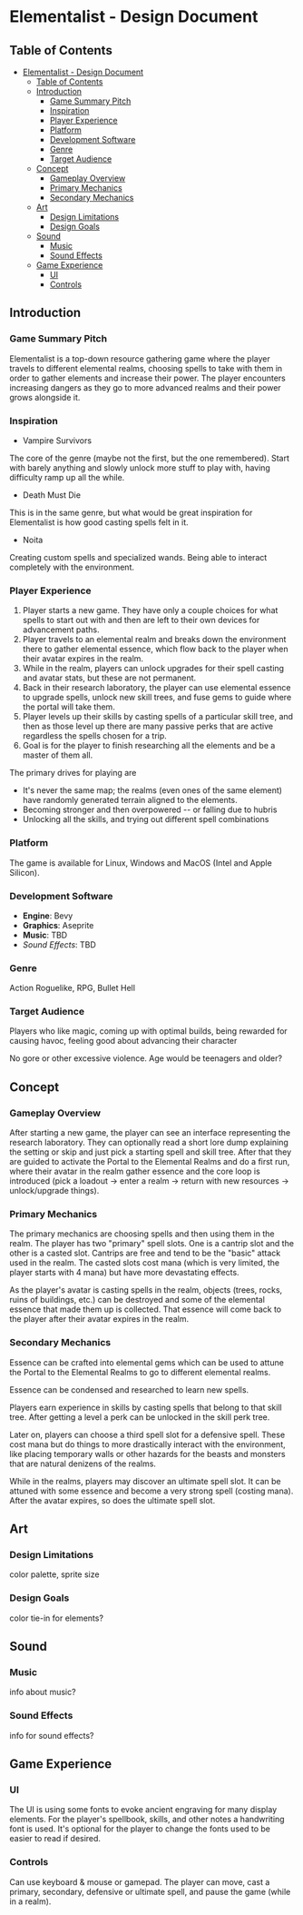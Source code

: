 # Elementalist - Design Document

## Table of Contents

- [Elementalist - Design Document](#elementalist---design-document)
  - [Table of Contents](#table-of-contents)
  - [Introduction](#introduction)
    - [Game Summary Pitch](#game-summary-pitch)
    - [Inspiration](#inspiration)
    - [Player Experience](#player-experience)
    - [Platform](#platform)
    - [Development Software](#development-software)
    - [Genre](#genre)
    - [Target Audience](#target-audience)
  - [Concept](#concept)
    - [Gameplay Overview](#gameplay-overview)
    - [Primary Mechanics](#primary-mechanics)
    - [Secondary Mechanics](#secondary-mechanics)
  - [Art](#art)
    - [Design Limitations](#design-limitations)
    - [Design Goals](#design-goals)
  - [Sound](#sound)
    - [Music](#music)
    - [Sound Effects](#sound-effects)
  - [Game Experience](#game-experience)
    - [UI](#ui)
    - [Controls](#controls)

## Introduction

### Game Summary Pitch

Elementalist is a top-down resource gathering game where the player travels to different elemental realms, choosing spells to take with them in order to gather elements and increase their power. The player encounters increasing dangers as they go to more advanced realms and their power grows alongside it.

### Inspiration

- Vampire Survivors

The core of the genre (maybe not the first, but the one remembered). Start with barely anything and slowly unlock more stuff to play with, having difficulty ramp up all the while.

- Death Must Die

This is in the same genre, but what would be great inspiration for Elementalist is how good casting spells felt in it.

- Noita

Creating custom spells and specialized wands. Being able to interact completely with the environment.

### Player Experience

1. Player starts a new game. They have only a couple choices for what spells to start out with and then are left to their own devices for advancement paths.
2. Player travels to an elemental realm and breaks down the environment there to gather elemental essence, which flow back to the player when their avatar expires in the realm.
3. While in the realm, players can unlock upgrades for their spell casting and avatar stats, but these are not permanent.
4. Back in their research laboratory, the player can use elemental essence to upgrade spells, unlock new skill trees, and fuse gems to guide where the portal will take them.
5. Player levels up their skills by casting spells of a particular skill tree, and then as those level up there are many passive perks that are active regardless the spells chosen for a trip.
6. Goal is for the player to finish researching all the elements and be a master of them all.

The primary drives for playing are

- It's never the same map; the realms (even ones of the same element) have randomly generated terrain aligned to the elements.
- Becoming stronger and then overpowered -- or falling due to hubris
- Unlocking all the skills, and trying out different spell combinations

### Platform

The game is available for Linux, Windows and MacOS (Intel and Apple Silicon).

### Development Software

- **Engine**: Bevy
- **Graphics**: Aseprite
- **Music**: TBD
- *Sound Effects*: TBD

### Genre

Action Roguelike, RPG, Bullet Hell

### Target Audience

Players who like magic, coming up with optimal builds, being rewarded for causing havoc, feeling good about advancing their character

No gore or other excessive violence. Age would be teenagers and older?

## Concept

### Gameplay Overview

After starting a new game, the player can see an interface representing the research laboratory. They can optionally read a short lore dump explaining the setting or skip and just pick a starting spell and skill tree. After that they are guided to activate the Portal to the Elemental Realms and do a first run, where their avatar in the realm gather essence and the core loop is introduced (pick a loadout -> enter a realm -> return with new resources -> unlock/upgrade things).

### Primary Mechanics

The primary mechanics are choosing spells and then using them in the realm. The player has two "primary" spell slots. One is a cantrip slot and the other is a casted slot. Cantrips are free and tend to be the "basic" attack used in the realm. The casted slots cost mana (which is very limited, the player starts with 4 mana) but have more devastating effects.

As the player's avatar is casting spells in the realm, objects (trees, rocks, ruins of buildings, etc.) can be destroyed and some of the elemental essence that made them up is collected. That essence will come back to the player after their avatar expires in the realm.

### Secondary Mechanics

Essence can be crafted into elemental gems which can be used to attune the Portal to the Elemental Realms to go to different elemental realms.

Essence can be condensed and researched to learn new spells.

Players earn experience in skills by casting spells that belong to that skill tree. After getting a level a perk can be unlocked in the skill perk tree.

Later on, players can choose a third spell slot for a defensive spell. These cost mana but do things to more drastically interact with the environment, like placing temporary walls or other hazards for the beasts and monsters that are natural denizens of the realms.

While in the realms, players may discover an ultimate spell slot. It can be attuned with some essence and become a very strong spell (costing mana). After the avatar expires, so does the ultimate spell slot.

## Art

### Design Limitations

color palette, sprite size

### Design Goals

color tie-in for elements?

## Sound

### Music

info about music?

### Sound Effects

info for sound effects?

## Game Experience

### UI

The UI is using some fonts to evoke ancient engraving for many display elements. For the player's spellbook, skills, and other notes a handwriting font is used. It's optional for the player to change the fonts used to be easier to read if desired.

### Controls

Can use keyboard & mouse or gamepad. The player can move, cast a primary, secondary, defensive or ultimate spell, and pause the game (while in a realm).
